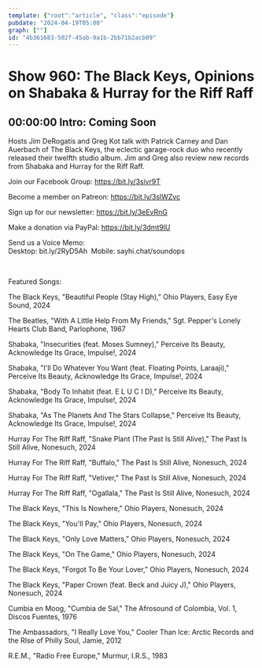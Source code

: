 ```yaml
---
template: {"root":"article", "class":"episode"}
pubdate: "2024-04-19T05:00"
graph: [""]
id: "4b361683-502f-45ab-9a1b-2bb71b2acb09"
---
```






# Show 960: The Black Keys, Opinions on Shabaka & Hurray for the Riff Raff



## 00:00:00 Intro: Coming Soon

Hosts Jim DeRogatis and Greg Kot talk with Patrick Carney and Dan Auerbach of The Black Keys, the eclectic garage-rock duo who recently released their twelfth studio album. Jim and Greg also review new records from Shabaka and Hurray for the Riff Raff.

Join our Facebook Group: https://bit.ly/3sivr9T

Become a member on Patreon: https://bit.ly/3slWZvc

Sign up for our newsletter: https://bit.ly/3eEvRnG

Make a donation via PayPal: https://bit.ly/3dmt9lU

Send us a Voice Memo: Desktop: bit.ly/2RyD5Ah  Mobile: sayhi.chat/soundops

 

Featured Songs:

The Black Keys, "Beautiful People (Stay High)," Ohio Players, Easy Eye Sound, 2024

The Beatles, "With A Little Help From My Friends," Sgt. Pepper's Lonely Hearts Club Band, Parlophone, 1967

Shabaka, "Insecurities (feat. Moses Sumney)," Perceive Its Beauty, Acknowledge Its Grace, Impulse!, 2024

Shabaka, "I'll Do Whatever You Want (feat. Floating Points, Laraaji)," Perceive Its Beauty, Acknowledge Its Grace, Impulse!, 2024

Shabaka, "Body To Inhabit (feat. E L U C I D)," Perceive Its Beauty, Acknowledge Its Grace, Impulse!, 2024

Shabaka, "As The Planets And The Stars Collapse," Perceive Its Beauty, Acknowledge Its Grace, Impulse!, 2024

Hurray For The Riff Raff, "Snake Plant (The Past Is Still Alive)," The Past Is Still Alive, Nonesuch, 2024

Hurray For The Riff Raff, "Buffalo," The Past Is Still Alive, Nonesuch, 2024

Hurray For The Riff Raff, "Vetiver," The Past Is Still Alive, Nonesuch, 2024

Hurray For The Riff Raff, "Ogallala," The Past Is Still Alive, Nonesuch, 2024

The Black Keys, "This Is Nowhere," Ohio Players, Nonesuch, 2024

The Black Keys, "You'll Pay," Ohio Players, Nonesuch, 2024

The Black Keys, "Only Love Matters," Ohio Players, Nonesuch, 2024

The Black Keys, "On The Game," Ohio Players, Nonesuch, 2024

The Black Keys, "Forgot To Be Your Lover," Ohio Players, Nonesuch, 2024

The Black Keys, "Paper Crown (feat. Beck and Juicy J)," Ohio Players, Nonesuch, 2024

Cumbia en Moog, "Cumbia de Sal," The Afrosound of Colombia, Vol. 1, Discos Fuentes, 1976

The Ambassadors, "I Really Love You," Cooler Than Ice: Arctic Records and the RIse of Philly Soul, Jamie, 2012

R.E.M., "Radio Free Europe," Murmur, I.R.S., 1983
